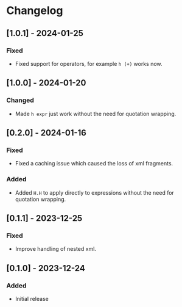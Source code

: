 # Changelog

## [1.0.1] - 2024-01-25

### Fixed

* Fixed support for operators, for example `h (+)` works now.

## [1.0.0] - 2024-01-20

### Changed

* Made `h expr` just work without the need for quotation wrapping.

## [0.2.0] - 2024-01-16

### Fixed

* Fixed a caching issue which caused the loss of xml fragments.

### Added

* Added `H.H` to apply directly to expressions without the need for quotation wrapping.

## [0.1.1] - 2023-12-25

### Fixed

* Improve handling of nested xml.

## [0.1.0] - 2023-12-24

### Added

* Initial release
